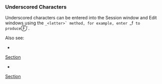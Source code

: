 



### Underscored Characters


Underscored characters can be entered into the Session window and Edit windows using the ```_<letter>` method, for example, enter ```_f`  to produce `Ⓕ`.


Also see:

- 
[Section ](underscored_characters_in_window_captions.md#)

- 
[Section ](underscored_characters_in_the_session.md#)


